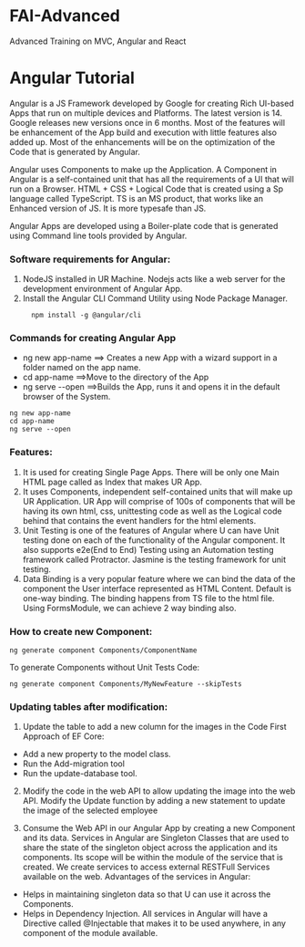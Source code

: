 # FAI-Advanced
Advanced Training on MVC, Angular and React
# Angular Tutorial
Angular is a JS Framework developed by Google for creating Rich UI-based Apps that run on multiple devices and Platforms. The latest version is 14. Google releases new versions once in 6 months. Most of the features will be enhancement of the App build and execution with little features also added up. Most of the enhancements will be on the optimization of the Code that is generated by Angular.

Angular uses Components to make up the Application. A Component in Angular is a self-contained unit that has all the requirements of a UI that will run on a Browser. HTML + CSS + Logical Code that is created using a Sp language called TypeScript. TS is an MS product, that works like an Enhanced version of JS. It is more typesafe than JS. 

Angular Apps are developed using a Boiler-plate code that is generated using Command line tools provided by Angular.

### Software requirements for Angular:
1. NodeJS installed in UR Machine. Nodejs acts like a web server for the development environment of Angular App.
2. Install the Angular CLI Command Utility using Node Package Manager.   
   ```
     npm install -g @angular/cli
   ```

### Commands for creating Angular App
- ng new app-name ==> Creates a new App with a wizard support in a folder named on the app name. 
- cd app-name ==>Move to the directory of the App
- ng serve --open ==>Builds the App, runs it and opens it in the default browser of the System.

```
ng new app-name
cd app-name
ng serve --open
```

### Features:
1. It is used for creating Single Page Apps. There will be only one Main HTML page called as Index that makes UR App.
2. It uses Components, independent self-contained units that will make up UR Application. UR App will comprise of 100s of components that will be having its own html, css, unittesting code as well as the Logical code behind that contains the event handlers for the html elements.
3. Unit Testing is one of the features of Angular where U can have Unit testing done on each of the functionality of the Angular component. It also supports e2e(End to End) Testing using an Automation testing framework called Protractor. Jasmine is the testing framework for unit testing. 
4. Data Binding is a very popular feature where we can bind the data of the component the User interface represented as HTML Content. Default is one-way binding. The binding happens from TS file to the html file. Using FormsModule, we can achieve 2 way binding also.  
 
### How to create new Component:
```
ng generate component Components/ComponentName
```
To generate Components without Unit Tests Code:
```
ng generate component Components/MyNewFeature --skipTests
```

### Updating tables after modification:
1. Update the table to add a new column for the images in the Code First Approach of EF Core:
- Add a new property to the model class.
- Run the Add-migration tool
- Run the update-database tool.

2. Modify the code in the web API to allow updating the image into the web API.
Modify the Update function by adding a new statement to update the image of the selected employee

3. Consume the Web API in our Angular App by creating a new Component and its data. 
Services in Angular are Singleton Classes that are used to share the state of the singleton object across the application and its components. Its scope will be within the module of the service that is created. 
We create services to access external RESTFull Services available on the web. 
Advantages of the services in Angular:
- Helps in maintaining singleton data so that U can use it across the Components. 
- Helps in Dependency Injection. All services in Angular will have a Directive called @Injectable that makes it to be used anywhere, in any component of the module available. 
